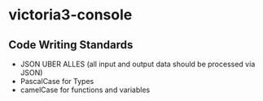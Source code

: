 # victoria3-console
## Code Writing Standards
  + JSON UBER ALLES (all input and output data should be processed via JSON)
  + PascalCase for Types
  + camelCase for functions and variables
